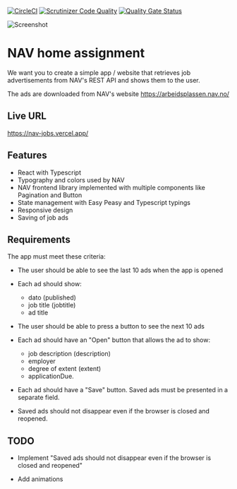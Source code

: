 [![CircleCI](https://circleci.com/gh/w3bdesign/nav-jobs/tree/master.svg?style=shield)](https://circleci.com/gh/w3bdesign/nav-jobs)
[![Scrutinizer Code Quality](https://scrutinizer-ci.com/g/w3bdesign/nav-jobs/badges/quality-score.png?b=master)](https://scrutinizer-ci.com/g/w3bdesign/nav-jobs/?branch=master)
[![Quality Gate Status](https://sonarcloud.io/api/project_badges/measure?project=w3bdesign_nav-jobs&metric=alert_status)](https://sonarcloud.io/dashboard?id=w3bdesign_nav-jobs)

<img src="https://user-images.githubusercontent.com/45217974/113469552-a74af700-944e-11eb-8dca-2bbce3846d13.png" alt="Screenshot" />

# NAV home assignment

We want you to create a simple app / website that retrieves job advertisements from NAV's REST API and shows them to the user.

The ads are downloaded from NAV's website <https://arbeidsplassen.nav.no/>

## Live URL

https://nav-jobs.vercel.app/

## Features

-   React with Typescript
-   Typography and colors used by NAV
-   NAV frontend library implemented with multiple components like Pagination and Button
-   State management with Easy Peasy and Typescript typings
-   Responsive design
-   Saving of job ads

## Requirements

The app must meet these criteria:

-   The user should be able to see the last 10 ads when the app is opened

-   Each ad should show:

    -   dato (published)
    -   job title (jobtitle)
    -   ad title

-   The user should be able to press a button to see the next 10 ads

-   Each ad should have an "Open" button that allows the ad to show:

    -   job description (description)
    -   employer
    -   degree of extent (extent)
    -   applicationDue.

-   Each ad should have a "Save" button. Saved ads must be presented in a separate field.

-   Saved ads should not disappear even if the browser is closed and reopened.

## TODO

-   Implement "Saved ads should not disappear even if the browser is closed and reopened"

-   Add animations

